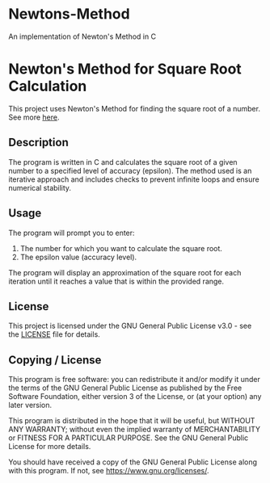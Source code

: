 # Newtons-Method
An implementation of Newton's Method in C

# Newton's Method for Square Root Calculation

This project uses Newton's Method for finding the square root of a number.  See more [here](https://math.libretexts.org/Bookshelves/Calculus/Map%3A_Calculus__Early_Transcendentals_(Stewart)/04%3A_Applications_of_Differentiation/4.08%3A_Newton%27s_Method).

## Description

The program is written in C and calculates the square root of a given number to a specified level of accuracy (epsilon). The method used is an iterative approach and includes checks to prevent infinite loops and ensure numerical stability.

## Usage

The program will prompt you to enter:
1. The number for which you want to calculate the square root.
2. The epsilon value (accuracy level).

The program will display an approximation of the square root for each iteration until it reaches a value that is within the provided range.
## License

This project is licensed under the GNU General Public License v3.0 - see the [LICENSE](LICENSE) file for details.

## Copying / License

This program is free software: you can redistribute it and/or modify it under the terms of the GNU General Public License as published by the Free Software Foundation, either version 3 of the License, or (at your option) any later version.

This program is distributed in the hope that it will be useful, but WITHOUT ANY WARRANTY; without even the implied warranty of MERCHANTABILITY or FITNESS FOR A PARTICULAR PURPOSE.  See the GNU General Public License for more details.

You should have received a copy of the GNU General Public License along with this program. If not, see <https://www.gnu.org/licenses/>.
